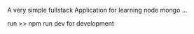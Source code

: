 
A very simple fullstack Application for learning node mongo ...


run >> npm run dev for development 
